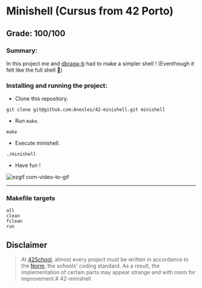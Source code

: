 # **Minishell (Cursus from 42 Porto)**
## **Grade: 100/100**
### **Summary:**

In this project me and [dbraga-b](https://github.com/DiogoBaptista97) had to make a simpler shell ! (Eventhough it felt like the full shell 🥹)

### Installing and running the project:
* Clone this repository.
```
git clone git@github.com:Anesles/42-minishell.git minishell
```
* Run `make`.
```
make
```
* Execute minishell.
```
./minishell
```
* Have fun !
  
![ezgif com-video-to-gif](https://github.com/Anesles/42-minishell/assets/94494860/89ade2c9-a30c-4b54-8914-6429129dc76a)

---

### **Makefile targets**
```
all
clean
fclean
run
```

## Disclaimer
> At [42School](https://en.wikipedia.org/wiki/42_(school)), almost every project must be written in accordance to the [Norm](./extras/en_norm.pdf), the schools' coding standard. As a result, the implementation of certain parts may appear strange and with room for improvement.# 42-minishell
